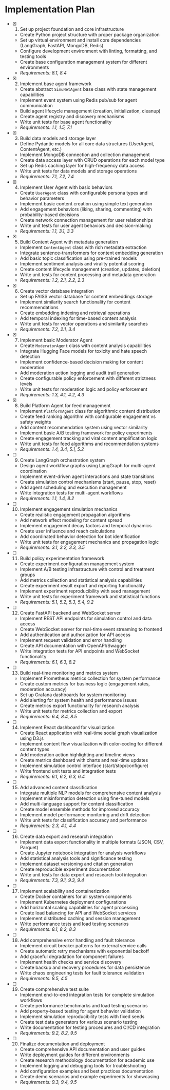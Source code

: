 # Implementation Plan

- [x] 1. Set up project foundation and core infrastructure
  - Create Python project structure with proper package organization
  - Set up virtual environment and install core dependencies (LangGraph, FastAPI, MongoDB, Redis)
  - Configure development environment with linting, formatting, and testing tools
  - Create base configuration management system for different environments
  - _Requirements: 8.1, 8.4_

- [x] 2. Implement base agent framework
  - Create abstract `SimuNetAgent` base class with state management capabilities
  - Implement event system using Redis pub/sub for agent communication
  - Build agent lifecycle management (creation, initialization, cleanup)
  - Create agent registry and discovery mechanisms
  - Write unit tests for base agent functionality
  - _Requirements: 1.1, 1.5, 7.1_

- [x] 3. Build data models and storage layer
  - Define Pydantic models for all core data structures (UserAgent, ContentAgent, etc.)
  - Implement MongoDB connection and collection management
  - Create data access layer with CRUD operations for each model type
  - Set up Redis caching layer for high-frequency data access
  - Write unit tests for data models and storage operations
  - _Requirements: 7.1, 7.2, 7.4_

- [x] 4. Implement User Agent with basic behaviors
  - Create `UserAgent` class with configurable persona types and behavior parameters
  - Implement basic content creation using simple text generation
  - Add engagement behaviors (liking, sharing, commenting) with probability-based decisions
  - Create network connection management for user relationships
  - Write unit tests for user agent behaviors and decision-making
  - _Requirements: 1.1, 3.1, 3.3_

- [x] 5. Build Content Agent with metadata generation
  - Implement `ContentAgent` class with rich metadata extraction
  - Integrate sentence-transformers for content embedding generation
  - Add basic topic classification using pre-trained models
  - Implement sentiment analysis and virality potential scoring
  - Create content lifecycle management (creation, updates, deletion)
  - Write unit tests for content processing and metadata generation
  - _Requirements: 1.2, 2.1, 2.2, 2.3_

- [x] 6. Create vector database integration
  - Set up FAISS vector database for content embeddings storage
  - Implement similarity search functionality for content recommendations
  - Create embedding indexing and retrieval operations
  - Add temporal indexing for time-based content analysis
  - Write unit tests for vector operations and similarity searches
  - _Requirements: 7.2, 2.1, 3.4_

- [x] 7. Implement basic Moderator Agent
  - Create `ModeratorAgent` class with content analysis capabilities
  - Integrate Hugging Face models for toxicity and hate speech detection
  - Implement confidence-based decision making for content moderation
  - Add moderation action logging and audit trail generation
  - Create configurable policy enforcement with different strictness levels
  - Write unit tests for moderation logic and policy enforcement
  - _Requirements: 1.3, 4.1, 4.2, 4.3_

- [x] 8. Build Platform Agent for feed management
  - Implement `PlatformAgent` class for algorithmic content distribution
  - Create feed ranking algorithm with configurable engagement vs safety weights
  - Add content recommendation system using vector similarity
  - Implement basic A/B testing framework for policy experiments
  - Create engagement tracking and viral content amplification logic
  - Write unit tests for feed algorithms and recommendation systems
  - _Requirements: 1.4, 3.4, 5.1, 5.2_

- [ ] 9. Create LangGraph orchestration system
  - Design agent workflow graphs using LangGraph for multi-agent coordination
  - Implement event-driven agent interactions and state transitions
  - Create simulation control mechanisms (start, pause, stop, reset)
  - Add agent scheduling and execution management
  - Write integration tests for multi-agent workflows
  - _Requirements: 1.1, 1.4, 8.2_

- [ ] 10. Implement engagement simulation mechanics
  - Create realistic engagement propagation algorithms
  - Add network effect modeling for content spread
  - Implement engagement decay factors and temporal dynamics
  - Create user influence and reach calculations
  - Add coordinated behavior detection for bot identification
  - Write unit tests for engagement mechanics and propagation logic
  - _Requirements: 3.1, 3.2, 3.3, 3.5_

- [ ] 11. Build policy experimentation framework
  - Create experiment configuration management system
  - Implement A/B testing infrastructure with control and treatment groups
  - Add metrics collection and statistical analysis capabilities
  - Create experiment result export and reporting functionality
  - Implement experiment reproducibility with seed management
  - Write unit tests for experiment framework and statistical functions
  - _Requirements: 5.1, 5.2, 5.3, 5.4, 9.2_

- [ ] 12. Create FastAPI backend and WebSocket server
  - Implement REST API endpoints for simulation control and data access
  - Create WebSocket server for real-time event streaming to frontend
  - Add authentication and authorization for API access
  - Implement request validation and error handling
  - Create API documentation with OpenAPI/Swagger
  - Write integration tests for API endpoints and WebSocket functionality
  - _Requirements: 6.1, 6.3, 8.2_

- [ ] 13. Build real-time monitoring and metrics system
  - Implement Prometheus metrics collection for system performance
  - Create custom metrics for business logic (engagement rates, moderation accuracy)
  - Set up Grafana dashboards for system monitoring
  - Add alerting for system health and performance issues
  - Create metrics export functionality for research analysis
  - Write unit tests for metrics collection and export
  - _Requirements: 6.4, 8.4, 8.5_

- [ ] 14. Implement React dashboard for visualization
  - Create React application with real-time social graph visualization using D3.js
  - Implement content flow visualization with color-coding for different content types
  - Add moderation action highlighting and timeline views
  - Create metrics dashboard with charts and real-time updates
  - Implement simulation control interface (start/stop/configure)
  - Write frontend unit tests and integration tests
  - _Requirements: 6.1, 6.2, 6.3, 6.4_

- [ ] 15. Add advanced content classification
  - Integrate multiple NLP models for comprehensive content analysis
  - Implement misinformation detection using fine-tuned models
  - Add multi-language support for content classification
  - Create model ensemble methods for improved accuracy
  - Implement model performance monitoring and drift detection
  - Write unit tests for classification accuracy and performance
  - _Requirements: 2.3, 4.1, 4.4_

- [ ] 16. Create data export and research integration
  - Implement data export functionality in multiple formats (JSON, CSV, Parquet)
  - Create Jupyter notebook integration for analysis workflows
  - Add statistical analysis tools and significance testing
  - Implement dataset versioning and citation generation
  - Create reproducible experiment documentation
  - Write unit tests for data export and research tool integration
  - _Requirements: 7.3, 9.1, 9.3, 9.4_

- [ ] 17. Implement scalability and containerization
  - Create Docker containers for all system components
  - Implement Kubernetes deployment configurations
  - Add horizontal scaling capabilities for agent processing
  - Create load balancing for API and WebSocket services
  - Implement distributed caching and session management
  - Write performance tests and load testing scenarios
  - _Requirements: 8.1, 8.2, 8.3_

- [ ] 18. Add comprehensive error handling and fault tolerance
  - Implement circuit breaker patterns for external service calls
  - Create automatic retry mechanisms with exponential backoff
  - Add graceful degradation for component failures
  - Implement health checks and service discovery
  - Create backup and recovery procedures for data persistence
  - Write chaos engineering tests for fault tolerance validation
  - _Requirements: 8.5, 4.5_

- [ ] 19. Create comprehensive test suite
  - Implement end-to-end integration tests for complete simulation workflows
  - Create performance benchmarks and load testing scenarios
  - Add property-based testing for agent behavior validation
  - Implement simulation reproducibility tests with fixed seeds
  - Create test data generators for various scenario testing
  - Write documentation for testing procedures and CI/CD integration
  - _Requirements: 9.2, 8.2, 9.5_

- [ ] 20. Finalize documentation and deployment
  - Create comprehensive API documentation and user guides
  - Write deployment guides for different environments
  - Create research methodology documentation for academic use
  - Implement logging and debugging tools for troubleshooting
  - Add configuration examples and best practices documentation
  - Create demo scenarios and example experiments for showcasing
  - _Requirements: 9.3, 9.4, 9.5_